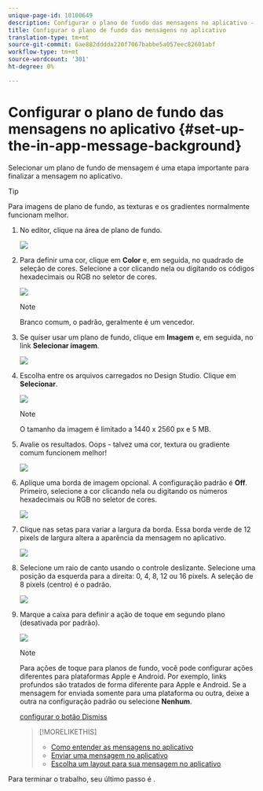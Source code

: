 ```yaml
---
unique-page-id: 10100649
description: Configurar o plano de fundo das mensagens no aplicativo - Documentos do marketing - Documentação do produto
title: Configurar o plano de fundo das mensagens no aplicativo
translation-type: tm+mt
source-git-commit: 6ae882dddda220f7067babbe5a057eec82601abf
workflow-type: tm+mt
source-wordcount: '301'
ht-degree: 0%

---
```



# Configurar o plano de fundo das mensagens no aplicativo {#set-up-the-in-app-message-background}

Selecionar um plano de fundo de mensagem é uma etapa importante para finalizar a mensagem no aplicativo.

>[!TIP]
>
>Para imagens de plano de fundo, as texturas e os gradientes normalmente funcionam melhor.

1. No editor, clique na área de plano de fundo.

   ![](assets/image2016-5-9-8-3a38-3a1.png)

1. Para definir uma cor, clique em **Color** e, em seguida, no quadrado de seleção de cores. Selecione a cor clicando nela ou digitando os códigos hexadecimais ou RGB no seletor de cores.

   ![](assets/image2016-5-9-8-3a46-3a59.png)

   >[!NOTE]
   >
   >Branco comum, o padrão, geralmente é um vencedor.

1. Se quiser usar um plano de fundo, clique em **Imagem** e, em seguida, no link **Selecionar imagem**.

   ![](assets/image2016-5-9-8-3a52-3a43.png)

1. Escolha entre os arquivos carregados no Design Studio. Clique em **Selecionar**.

   ![](assets/image2016-5-9-9-3a0-3a2.png)

   >[!NOTE]
   >
   >O tamanho da imagem é limitado a 1440 x 2560 px e 5 MB.

1. Avalie os resultados. Oops - talvez uma cor, textura ou gradiente comum funcionem melhor!

   ![](assets/image2016-5-9-9-3a2-3a33.png)

1. Aplique uma borda de imagem opcional. A configuração padrão é **Off**. Primeiro, selecione a cor clicando nela ou digitando os números hexadecimais ou RGB no seletor de cores.

   ![](assets/image2016-5-9-9-3a54-3a8.png)

1. Clique nas setas para variar a largura da borda. Essa borda verde de 12 pixels de largura altera a aparência da mensagem no aplicativo.

   ![](assets/image2016-5-9-9-3a58-3a38.png)

1. Selecione um raio de canto usando o controle deslizante. Selecione uma posição da esquerda para a direita: 0, 4, 8, 12 ou 16 pixels. A seleção de 8 pixels (centro) é o padrão.

   ![](assets/image2016-5-6-9-3a39-3a28.png)

1. Marque a caixa para definir a ação de toque em segundo plano (desativada por padrão).

   ![](assets/image2016-5-9-10-3a6-3a10.png)

   >[!NOTE]
   >
   >Para ações de toque para planos de fundo, você pode configurar ações diferentes para plataformas Apple e Android. Por exemplo, links profundos são tratados de forma diferente para Apple e Android. Se a mensagem for enviada somente para uma plataforma ou outra, deixe a outra na configuração padrão ou selecione **Nenhum**.

   [configurar o botão Dismiss](set-up-the-dismiss-button-and-approve-the-message.md)

   >[!MORELIKETHIS]
   >
   >
   >    
   >    
   >    * [Como entender as mensagens no aplicativo](../../../../product-docs/mobile-marketing/in-app-messages/understanding-in-app-messages.md)
   >    * [Enviar uma mensagem no aplicativo](https://docs.marketo.com/pages/viewpage.action?pageid=10617378)
   >    * [Escolha um layout para sua mensagem no aplicativo](choose-a-layout-for-your-in-app-message.md)


Para terminar o trabalho, seu último passo é .